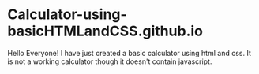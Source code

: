 # Calculator-using-basicHTMLandCSS.github.io
Hello Everyone! I have just created a basic calculator using html and css. It is not a working calculator though it doesn't contain javascript.
